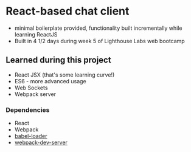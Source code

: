 # React-based chat client

- minimal boilerplate provided, functionality built incrementally while learning ReactJS
- Built in 4 1/2 days during week 5 of Lighthouse Labs web bootcamp

## Learned during this project
- React JSX (that's some learning curve!)
- ES6 - more advanced usage
- Web Sockets
- Webpack server

### Dependencies

* React
* Webpack
* [babel-loader](https://github.com/babel/babel-loader)
* [webpack-dev-server](https://github.com/webpack/webpack-dev-server)
